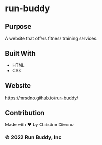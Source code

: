 # run-buddy

## Purpose
A website that offers fitness training services.

## Built With
* HTML
* CSS

## Website
https://mrsdno.github.io/run-buddy/

## Contribution
Made with ❤️ by Christine Diienno

### ©️ 2022 Run Buddy, Inc
